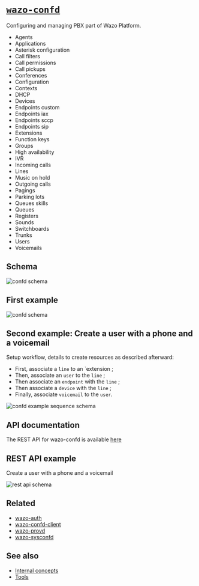 # [`wazo-confd`](https://github.com/wazo-platform/wazo-confd)

Configuring and managing PBX part of Wazo Platform.

* Agents
* Applications
* Asterisk configuration
* Call filters
* Call permissions
* Call pickups
* Conferences
* Configuration
* Contexts
* DHCP
* Devices
* Endpoints custom
* Endpoints iax
* Endpoints sccp
* Endpoints sip
* Extensions
* Function keys
* Groups
* High availability
* IVR
* Incoming calls
* Lines
* Music on hold
* Outgoing calls
* Pagings
* Parking lots
* Queues skills
* Queues
* Registers
* Sounds
* Switchboards
* Trunks
* Users
* Voicemails

## Schema

![confd schema](diagram.svg)

## First example

![confd schema](sequence-diagram.svg)

## Second example: Create a user with a phone and a voicemail

Setup workflow, details to create resources as described afterward:

* First, associate a `line` to an `extension ;
* Then, associate an `user` to the `line` ;
* Then associate an `endpoint` with the `line` ;
* Then associate a `device` with the `line` ;
* Finally, associate `voicemail` to the `user`.

![confd example sequence schema](use-case-user-with-phone-and-voicemail.svg)

## API documentation

The REST API for wazo-confd is available [here](../api/configuration.html)

## REST API example

Create a user with a phone and a voicemail

![rest api schema](use-case-user-with-phone-and-voicemail.svg)

## Related

* [wazo-auth](https://github.com/wazo-platform/wazo-auth)
* [wazo-confd-client](https://github.com/wazo-platform/wazo-confd-client)
* [wazo-provd](https://github.com/wazo-platform/wazo-provd)
* [wazo-sysconfd](https://github.com/wazo-platform/wazo-sysconfd)

## See also

- [Internal concepts](/uc-doc/system/wazo-confd/developer)
- [Tools](https://github.com/wazo-platform/wazo-confd/blob/master/README.md)
